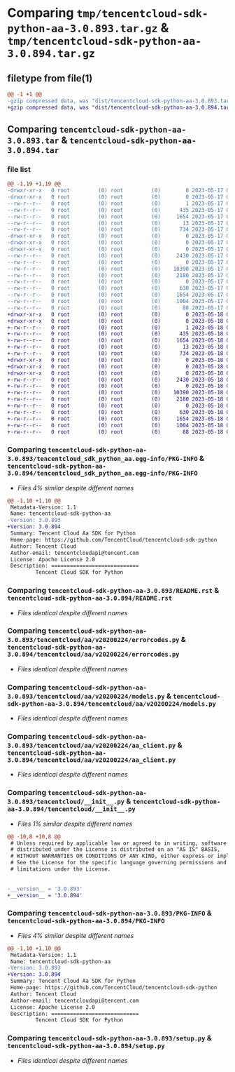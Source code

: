 # Comparing `tmp/tencentcloud-sdk-python-aa-3.0.893.tar.gz` & `tmp/tencentcloud-sdk-python-aa-3.0.894.tar.gz`

## filetype from file(1)

```diff
@@ -1 +1 @@
-gzip compressed data, was "dist/tencentcloud-sdk-python-aa-3.0.893.tar", last modified: Wed May 17 03:20:54 2023, max compression
+gzip compressed data, was "dist/tencentcloud-sdk-python-aa-3.0.894.tar", last modified: Thu May 18 00:14:02 2023, max compression
```

## Comparing `tencentcloud-sdk-python-aa-3.0.893.tar` & `tencentcloud-sdk-python-aa-3.0.894.tar`

### file list

```diff
@@ -1,19 +1,19 @@
-drwxr-xr-x   0 root         (0) root         (0)        0 2023-05-17 03:20:54.000000 tencentcloud-sdk-python-aa-3.0.893/
-drwxr-xr-x   0 root         (0) root         (0)        0 2023-05-17 03:20:54.000000 tencentcloud-sdk-python-aa-3.0.893/tencentcloud_sdk_python_aa.egg-info/
--rw-r--r--   0 root         (0) root         (0)        1 2023-05-17 03:20:54.000000 tencentcloud-sdk-python-aa-3.0.893/tencentcloud_sdk_python_aa.egg-info/dependency_links.txt
--rw-r--r--   0 root         (0) root         (0)      435 2023-05-17 03:20:54.000000 tencentcloud-sdk-python-aa-3.0.893/tencentcloud_sdk_python_aa.egg-info/SOURCES.txt
--rw-r--r--   0 root         (0) root         (0)     1654 2023-05-17 03:20:54.000000 tencentcloud-sdk-python-aa-3.0.893/tencentcloud_sdk_python_aa.egg-info/PKG-INFO
--rw-r--r--   0 root         (0) root         (0)       13 2023-05-17 03:20:54.000000 tencentcloud-sdk-python-aa-3.0.893/tencentcloud_sdk_python_aa.egg-info/top_level.txt
--rw-r--r--   0 root         (0) root         (0)      734 2023-05-17 03:20:54.000000 tencentcloud-sdk-python-aa-3.0.893/README.rst
-drwxr-xr-x   0 root         (0) root         (0)        0 2023-05-17 03:20:54.000000 tencentcloud-sdk-python-aa-3.0.893/tencentcloud/
-drwxr-xr-x   0 root         (0) root         (0)        0 2023-05-17 03:20:54.000000 tencentcloud-sdk-python-aa-3.0.893/tencentcloud/aa/
-drwxr-xr-x   0 root         (0) root         (0)        0 2023-05-17 03:20:54.000000 tencentcloud-sdk-python-aa-3.0.893/tencentcloud/aa/v20200224/
--rw-r--r--   0 root         (0) root         (0)     2430 2023-05-17 03:20:54.000000 tencentcloud-sdk-python-aa-3.0.893/tencentcloud/aa/v20200224/errorcodes.py
--rw-r--r--   0 root         (0) root         (0)        0 2023-05-17 03:20:54.000000 tencentcloud-sdk-python-aa-3.0.893/tencentcloud/aa/v20200224/__init__.py
--rw-r--r--   0 root         (0) root         (0)    10390 2023-05-17 03:20:54.000000 tencentcloud-sdk-python-aa-3.0.893/tencentcloud/aa/v20200224/models.py
--rw-r--r--   0 root         (0) root         (0)     2180 2023-05-17 03:20:54.000000 tencentcloud-sdk-python-aa-3.0.893/tencentcloud/aa/v20200224/aa_client.py
--rw-r--r--   0 root         (0) root         (0)        0 2023-05-17 03:20:54.000000 tencentcloud-sdk-python-aa-3.0.893/tencentcloud/aa/__init__.py
--rw-r--r--   0 root         (0) root         (0)      630 2023-05-17 03:20:54.000000 tencentcloud-sdk-python-aa-3.0.893/tencentcloud/__init__.py
--rw-r--r--   0 root         (0) root         (0)     1654 2023-05-17 03:20:54.000000 tencentcloud-sdk-python-aa-3.0.893/PKG-INFO
--rw-r--r--   0 root         (0) root         (0)     1004 2023-05-17 03:20:54.000000 tencentcloud-sdk-python-aa-3.0.893/setup.py
--rw-r--r--   0 root         (0) root         (0)       88 2023-05-17 03:20:54.000000 tencentcloud-sdk-python-aa-3.0.893/setup.cfg
+drwxr-xr-x   0 root         (0) root         (0)        0 2023-05-18 00:14:02.000000 tencentcloud-sdk-python-aa-3.0.894/
+drwxr-xr-x   0 root         (0) root         (0)        0 2023-05-18 00:14:02.000000 tencentcloud-sdk-python-aa-3.0.894/tencentcloud_sdk_python_aa.egg-info/
+-rw-r--r--   0 root         (0) root         (0)        1 2023-05-18 00:14:02.000000 tencentcloud-sdk-python-aa-3.0.894/tencentcloud_sdk_python_aa.egg-info/dependency_links.txt
+-rw-r--r--   0 root         (0) root         (0)      435 2023-05-18 00:14:02.000000 tencentcloud-sdk-python-aa-3.0.894/tencentcloud_sdk_python_aa.egg-info/SOURCES.txt
+-rw-r--r--   0 root         (0) root         (0)     1654 2023-05-18 00:14:02.000000 tencentcloud-sdk-python-aa-3.0.894/tencentcloud_sdk_python_aa.egg-info/PKG-INFO
+-rw-r--r--   0 root         (0) root         (0)       13 2023-05-18 00:14:02.000000 tencentcloud-sdk-python-aa-3.0.894/tencentcloud_sdk_python_aa.egg-info/top_level.txt
+-rw-r--r--   0 root         (0) root         (0)      734 2023-05-18 00:14:01.000000 tencentcloud-sdk-python-aa-3.0.894/README.rst
+drwxr-xr-x   0 root         (0) root         (0)        0 2023-05-18 00:14:02.000000 tencentcloud-sdk-python-aa-3.0.894/tencentcloud/
+drwxr-xr-x   0 root         (0) root         (0)        0 2023-05-18 00:14:02.000000 tencentcloud-sdk-python-aa-3.0.894/tencentcloud/aa/
+drwxr-xr-x   0 root         (0) root         (0)        0 2023-05-18 00:14:02.000000 tencentcloud-sdk-python-aa-3.0.894/tencentcloud/aa/v20200224/
+-rw-r--r--   0 root         (0) root         (0)     2430 2023-05-18 00:14:01.000000 tencentcloud-sdk-python-aa-3.0.894/tencentcloud/aa/v20200224/errorcodes.py
+-rw-r--r--   0 root         (0) root         (0)        0 2023-05-18 00:14:01.000000 tencentcloud-sdk-python-aa-3.0.894/tencentcloud/aa/v20200224/__init__.py
+-rw-r--r--   0 root         (0) root         (0)    10390 2023-05-18 00:14:01.000000 tencentcloud-sdk-python-aa-3.0.894/tencentcloud/aa/v20200224/models.py
+-rw-r--r--   0 root         (0) root         (0)     2180 2023-05-18 00:14:01.000000 tencentcloud-sdk-python-aa-3.0.894/tencentcloud/aa/v20200224/aa_client.py
+-rw-r--r--   0 root         (0) root         (0)        0 2023-05-18 00:14:01.000000 tencentcloud-sdk-python-aa-3.0.894/tencentcloud/aa/__init__.py
+-rw-r--r--   0 root         (0) root         (0)      630 2023-05-18 00:14:01.000000 tencentcloud-sdk-python-aa-3.0.894/tencentcloud/__init__.py
+-rw-r--r--   0 root         (0) root         (0)     1654 2023-05-18 00:14:02.000000 tencentcloud-sdk-python-aa-3.0.894/PKG-INFO
+-rw-r--r--   0 root         (0) root         (0)     1004 2023-05-18 00:14:01.000000 tencentcloud-sdk-python-aa-3.0.894/setup.py
+-rw-r--r--   0 root         (0) root         (0)       88 2023-05-18 00:14:02.000000 tencentcloud-sdk-python-aa-3.0.894/setup.cfg
```

### Comparing `tencentcloud-sdk-python-aa-3.0.893/tencentcloud_sdk_python_aa.egg-info/PKG-INFO` & `tencentcloud-sdk-python-aa-3.0.894/tencentcloud_sdk_python_aa.egg-info/PKG-INFO`

 * *Files 4% similar despite different names*

```diff
@@ -1,10 +1,10 @@
 Metadata-Version: 1.1
 Name: tencentcloud-sdk-python-aa
-Version: 3.0.893
+Version: 3.0.894
 Summary: Tencent Cloud Aa SDK for Python
 Home-page: https://github.com/TencentCloud/tencentcloud-sdk-python
 Author: Tencent Cloud
 Author-email: tencentcloudapi@tencent.com
 License: Apache License 2.0
 Description: ============================
         Tencent Cloud SDK for Python
```

### Comparing `tencentcloud-sdk-python-aa-3.0.893/README.rst` & `tencentcloud-sdk-python-aa-3.0.894/README.rst`

 * *Files identical despite different names*

### Comparing `tencentcloud-sdk-python-aa-3.0.893/tencentcloud/aa/v20200224/errorcodes.py` & `tencentcloud-sdk-python-aa-3.0.894/tencentcloud/aa/v20200224/errorcodes.py`

 * *Files identical despite different names*

### Comparing `tencentcloud-sdk-python-aa-3.0.893/tencentcloud/aa/v20200224/models.py` & `tencentcloud-sdk-python-aa-3.0.894/tencentcloud/aa/v20200224/models.py`

 * *Files identical despite different names*

### Comparing `tencentcloud-sdk-python-aa-3.0.893/tencentcloud/aa/v20200224/aa_client.py` & `tencentcloud-sdk-python-aa-3.0.894/tencentcloud/aa/v20200224/aa_client.py`

 * *Files identical despite different names*

### Comparing `tencentcloud-sdk-python-aa-3.0.893/tencentcloud/__init__.py` & `tencentcloud-sdk-python-aa-3.0.894/tencentcloud/__init__.py`

 * *Files 1% similar despite different names*

```diff
@@ -10,8 +10,8 @@
 # Unless required by applicable law or agreed to in writing, software
 # distributed under the License is distributed on an "AS IS" BASIS,
 # WITHOUT WARRANTIES OR CONDITIONS OF ANY KIND, either express or implied.
 # See the License for the specific language governing permissions and
 # limitations under the License.
 
 
-__version__ = '3.0.893'
+__version__ = '3.0.894'
```

### Comparing `tencentcloud-sdk-python-aa-3.0.893/PKG-INFO` & `tencentcloud-sdk-python-aa-3.0.894/PKG-INFO`

 * *Files 4% similar despite different names*

```diff
@@ -1,10 +1,10 @@
 Metadata-Version: 1.1
 Name: tencentcloud-sdk-python-aa
-Version: 3.0.893
+Version: 3.0.894
 Summary: Tencent Cloud Aa SDK for Python
 Home-page: https://github.com/TencentCloud/tencentcloud-sdk-python
 Author: Tencent Cloud
 Author-email: tencentcloudapi@tencent.com
 License: Apache License 2.0
 Description: ============================
         Tencent Cloud SDK for Python
```

### Comparing `tencentcloud-sdk-python-aa-3.0.893/setup.py` & `tencentcloud-sdk-python-aa-3.0.894/setup.py`

 * *Files identical despite different names*


